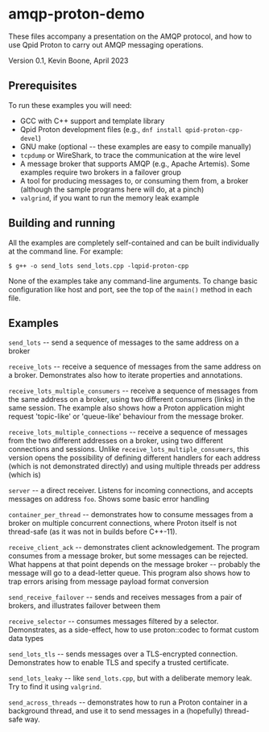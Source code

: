 # amqp-proton-demo

These files accompany a presentation on the AMQP protocol, and how to use 
Qpid Proton to carry out AMQP messaging operations.

Version 0.1, Kevin Boone, April 2023

## Prerequisites

To run these examples you will need:

- GCC with C++ support and template library
- Qpid Proton development files (e.g., `dnf install qpid-proton-cpp-devel`)
- GNU make (optional -- these examples are easy to compile manually)
- `tcpdump` or WireShark, to trace the communication at the wire level
- A message broker that supports AMQP (e.g., Apache Artemis). Some examples
  require two brokers in a failover group
- A tool for producing messages to, or consuming them from, a broker 
  (although the sample programs here will do, at a pinch)
- `valgrind`, if you want to run the memory leak example

## Building and running

All the examples are completely self-contained and can be built 
individually at the command line. For example:

    $ g++ -o send_lots send_lots.cpp -lqpid-proton-cpp

None of the examples take any command-line arguments. To change basic
configuration like host and port, see the top of the `main()` method
in each file.

## Examples

`send_lots` -- send a sequence of messages to the same address on a broker

`receive_lots` -- receive a sequence of messages from the same address on a
broker. Demonstrates also how to iterate properties and annotations.

`receive_lots_multiple_consumers` -- receive a sequence of messages from the 
same address on a broker, using two different consumers (links) in the same
session. The example also shows how a Proton application might request
'topic-like' or 'queue-like' behaviour from the message broker. 

`receive_lots_multiple_connections` -- receive a sequence of messages from the 
two different addresses on a broker, using two different connections and sessions. 
Unlike `receive_lots_multiple_consumers`, this version opens the possibility of
defining different handlers for each address (which is not demonstrated directly)
and using multiple threads per address (which is)

`server` -- a direct receiver. Listens for incoming connections, and accepts
messages on address `foo`. Shows some basic error handling

`container_per_thread` -- demonstrates how to consume messages from a broker on
multiple concurrent connections, where Proton itself is not thread-safe (as it
was not in builds before C++-11).

`receive_client_ack` -- demonstrates client acknowledgement. The program 
consumes from a message broker, but some messages can be rejected. What
happens at that point depends on the message broker -- probably the 
message will go to a dead-letter queue. This program also shows how to
trap errors arising from message payload format conversion

`send_receive_failover` -- sends and receives messages from a pair of
brokers, and illustrates failover between them

`receive_selector` -- consumes messages filtered by a selector. Demonstrates,
as a side-effect, how to use proton::codec to format custom data types

`send_lots_tls` -- sends messages over a TLS-encrypted connection. Demonstrates
how to enable TLS and specify a trusted certificate.

`send_lots_leaky` -- like `send_lots.cpp`, but with a deliberate memory 
leak. Try to find it using `valgrind`.

`send_across_threads` -- demonstrates how to run a Proton container in a
background thread, and use it to send messages in a (hopefully) thread-safe
way.



